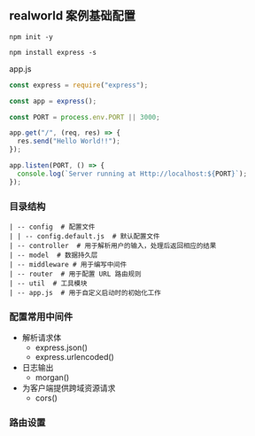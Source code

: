 ## realworld 案例基础配置

```
npm init -y

npm install express -s
```

app.js

```js
const express = require("express");

const app = express();

const PORT = process.env.PORT || 3000;

app.get("/", (req, res) => {
  res.send("Hello World!!");
});

app.listen(PORT, () => {
  console.log(`Server running at Http://localhost:${PORT}`);
});
```

### 目录结构

```
| -- config  # 配置文件
| | -- config.default.js  # 默认配置文件
| -- controller  # 用于解析用户的输入，处理后返回相应的结果
| -- model  # 数据持久层
| -- middleware # 用于编写中间件
| -- router  # 用于配置 URL 路由规则
| -- util  # 工具模块
| -- app.js  # 用于自定义启动时的初始化工作
```

### 配置常用中间件

- 解析请求体
  - express.json()
  - express.urlencoded()
- 日志输出
  - morgan()
- 为客户端提供跨域资源请求
  - cors()

### 路由设置
